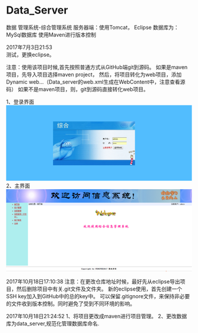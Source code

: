 # Data_Server
数据 管理系统-综合管理系统
服务器端：使用Tomcat， Eclipse
数据库为：MySql数据库
使用Maven进行版本控制

2017年7月3日21:53  
测试，更换eclipse。

注意：使用该项目时候,首先按照普通方式从GitHub端git到源码。
如果是maven项目，先导入项目选择maven project，
然后，将项目转化为web项目，添加Dynamic web...（Data_server的web.xml生成在WebContent中，注意查看源码）
如果不是maven项目，则，git到源码直接转化web项目。

1、登录界面
![image](https://github.com/fengzy1990/pics/blob/master/3333.png)
2、主界面
![image](https://github.com/fengzy1990/pics/blob/master/dataserver-main.png)

2017年10月18日17:10:38
注意：在更改仓库地址时候，最好先从eclipse导出项目，然后删除项目中有关.git文件及文件夹。
      新的eclipse使用，首先创建一个SSH key加入到GitHub中的总的key中。
   可以保留.gitignore文件，来保持非必要的文件收到版本控制。同时避免了受到不同环境的影响。
   
2017年10月18日21:24:52
1、将项目更改成maven进行项目管理。
2、更改数据库为data_server,规范化管理数据库命名.

